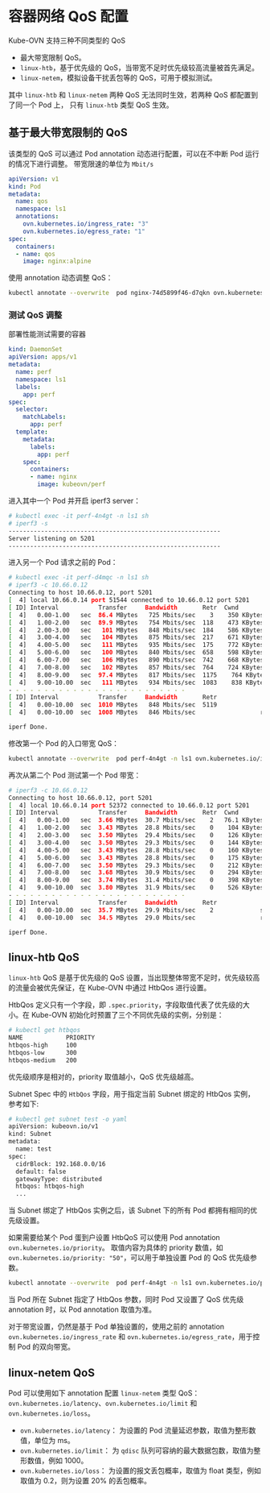 # 容器网络 QoS 配置

Kube-OVN 支持三种不同类型的 QoS

- 最大带宽限制 QoS。
- `linux-htb`，基于优先级的 QoS，当带宽不足时优先级较高流量被首先满足。
- `linux-netem`，模拟设备干扰丢包等的 QoS，可用于模拟测试。

其中 `linux-htb` 和 `linux-netem` 两种 QoS 无法同时生效，若两种 QoS 都配置到了同一个 Pod 上，
只有 `linux-htb` 类型 QoS 生效。

## 基于最大带宽限制的 QoS

该类型的 QoS 可以通过 Pod annotation 动态进行配置，可以在不中断 Pod 运行的情况下进行调整。
带宽限速的单位为 `Mbit/s`

```yaml
apiVersion: v1
kind: Pod
metadata:
  name: qos
  namespace: ls1
  annotations:
    ovn.kubernetes.io/ingress_rate: "3"
    ovn.kubernetes.io/egress_rate: "1"
spec:
  containers:
  - name: qos
    image: nginx:alpine
```

使用 annotation 动态调整 QoS：

```bash
kubectl annotate --overwrite  pod nginx-74d5899f46-d7qkn ovn.kubernetes.io/ingress_rate=3
```

### 测试 QoS 调整

部署性能测试需要的容器
```yaml
kind: DaemonSet
apiVersion: apps/v1
metadata:
  name: perf
  namespace: ls1
  labels:
    app: perf
spec:
  selector:
    matchLabels:
      app: perf
  template:
    metadata:
      labels:
        app: perf
    spec:
      containers:
      - name: nginx
        image: kubeovn/perf
```

进入其中一个 Pod 并开启 iperf3 server：

```bash
# kubectl exec -it perf-4n4gt -n ls1 sh
# iperf3 -s
-----------------------------------------------------------
Server listening on 5201
-----------------------------------------------------------

```

进入另一个 Pod 请求之前的 Pod：
```bash
# kubectl exec -it perf-d4mqc -n ls1 sh
# iperf3 -c 10.66.0.12
Connecting to host 10.66.0.12, port 5201
[  4] local 10.66.0.14 port 51544 connected to 10.66.0.12 port 5201
[ ID] Interval           Transfer     Bandwidth       Retr  Cwnd
[  4]   0.00-1.00   sec  86.4 MBytes   725 Mbits/sec    3    350 KBytes
[  4]   1.00-2.00   sec  89.9 MBytes   754 Mbits/sec  118    473 KBytes
[  4]   2.00-3.00   sec   101 MBytes   848 Mbits/sec  184    586 KBytes
[  4]   3.00-4.00   sec   104 MBytes   875 Mbits/sec  217    671 KBytes
[  4]   4.00-5.00   sec   111 MBytes   935 Mbits/sec  175    772 KBytes
[  4]   5.00-6.00   sec   100 MBytes   840 Mbits/sec  658    598 KBytes
[  4]   6.00-7.00   sec   106 MBytes   890 Mbits/sec  742    668 KBytes
[  4]   7.00-8.00   sec   102 MBytes   857 Mbits/sec  764    724 KBytes
[  4]   8.00-9.00   sec  97.4 MBytes   817 Mbits/sec  1175    764 KBytes
[  4]   9.00-10.00  sec   111 MBytes   934 Mbits/sec  1083    838 KBytes
- - - - - - - - - - - - - - - - - - - - - - - - -
[ ID] Interval           Transfer     Bandwidth       Retr
[  4]   0.00-10.00  sec  1010 MBytes   848 Mbits/sec  5119             sender
[  4]   0.00-10.00  sec  1008 MBytes   846 Mbits/sec                  receiver

iperf Done.
```

修改第一个 Pod 的入口带宽 QoS：

```bash
kubectl annotate --overwrite  pod perf-4n4gt -n ls1 ovn.kubernetes.io/ingress_rate=30
```

再次从第二个 Pod 测试第一个 Pod 带宽：
```bash
# iperf3 -c 10.66.0.12
Connecting to host 10.66.0.12, port 5201
[  4] local 10.66.0.14 port 52372 connected to 10.66.0.12 port 5201
[ ID] Interval           Transfer     Bandwidth       Retr  Cwnd
[  4]   0.00-1.00   sec  3.66 MBytes  30.7 Mbits/sec    2   76.1 KBytes
[  4]   1.00-2.00   sec  3.43 MBytes  28.8 Mbits/sec    0    104 KBytes
[  4]   2.00-3.00   sec  3.50 MBytes  29.4 Mbits/sec    0    126 KBytes
[  4]   3.00-4.00   sec  3.50 MBytes  29.3 Mbits/sec    0    144 KBytes
[  4]   4.00-5.00   sec  3.43 MBytes  28.8 Mbits/sec    0    160 KBytes
[  4]   5.00-6.00   sec  3.43 MBytes  28.8 Mbits/sec    0    175 KBytes
[  4]   6.00-7.00   sec  3.50 MBytes  29.3 Mbits/sec    0    212 KBytes
[  4]   7.00-8.00   sec  3.68 MBytes  30.9 Mbits/sec    0    294 KBytes
[  4]   8.00-9.00   sec  3.74 MBytes  31.4 Mbits/sec    0    398 KBytes
[  4]   9.00-10.00  sec  3.80 MBytes  31.9 Mbits/sec    0    526 KBytes
- - - - - - - - - - - - - - - - - - - - - - - - -
[ ID] Interval           Transfer     Bandwidth       Retr
[  4]   0.00-10.00  sec  35.7 MBytes  29.9 Mbits/sec    2             sender
[  4]   0.00-10.00  sec  34.5 MBytes  29.0 Mbits/sec                  receiver

iperf Done.
```


## linux-htb QoS

`linux-htb` QoS 是基于优先级的 QoS 设置，当出现整体带宽不足时，优先级较高的流量会被优先保证，在 Kube-OVN 中通过 HtbQos 进行设置。

HtbQos 定义只有一个字段，即 `.spec.priority`，字段取值代表了优先级的大小。在 Kube-OVN 初始化时预置了三个不同优先级的实例，分别是：

```bash
# kubectl get htbqos
NAME            PRIORITY
htbqos-high     100
htbqos-low      300
htbqos-medium   200
```
优先级顺序是相对的，priority 取值越小，QoS 优先级越高。

Subnet Spec 中的 `HtbQos` 字段，用于指定当前 Subnet 绑定的 HtbQos 实例，参考如下:

```bash
# kubectl get subnet test -o yaml
apiVersion: kubeovn.io/v1
kind: Subnet
metadata:
  name: test
spec:
  cidrBlock: 192.168.0.0/16
  default: false
  gatewayType: distributed
  htbqos: htbqos-high
  ...
```
当 Subnet 绑定了 HtbQos 实例之后，该 Subnet 下的所有 Pod 都拥有相同的优先级设置。

如果需要给某个 Pod 蛋到户设置 HtbQoS 可以使用 Pod annotation `ovn.kubernetes.io/priority`。
取值内容为具体的 priority 数值，如`ovn.kubernetes.io/priority: "50"`，可以用于单独设置 Pod 的 QoS 优先级参数。

```bash
kubectl annotate --overwrite  pod perf-4n4gt -n ls1 ovn.kubernetes.io/priority=50
```

当 Pod 所在 Subnet 指定了 HtbQos 参数，同时 Pod 又设置了 QoS 优先级 annotation 时，以 Pod annotation 取值为准。

对于带宽设置，仍然是基于 Pod 单独设置的，使用之前的 annotation `ovn.kubernetes.io/ingress_rate` 和 `ovn.kubernetes.io/egress_rate`，用于控制 Pod 的双向带宽。

## linux-netem QoS
Pod 可以使用如下 annotation 配置 `linux-netem` 类型 QoS： `ovn.kubernetes.io/latency`、`ovn.kubernetes.io/limit` 和 
`ovn.kubernetes.io/loss`。

- `ovn.kubernetes.io/latency`： 为设置的 Pod 流量延迟参数，取值为整形数值，单位为 ms。
- `ovn.kubernetes.io/limit`： 为 `qdisc` 队列可容纳的最大数据包数，取值为整形数值，例如 1000。
- `ovn.kubernetes.io/loss`： 为设置的报文丢包概率，取值为 float 类型，例如取值为 0.2，则为设置 20% 的丢包概率。
